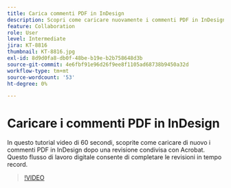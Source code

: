 ```yaml
---
title: Carica commenti PDF in InDesign
description: Scopri come caricare nuovamente i commenti PDF in InDesign dopo una revisione condivisa da Acrobat
feature: Collaboration
role: User
level: Intermediate
jira: KT-8816
thumbnail: KT-8816.jpg
exl-id: 8d9d0fa8-db0f-48be-b19e-b2b758648d3b
source-git-commit: 4e6fbf91e96d26f9ee8f1105ad68738b9450a32d
workflow-type: tm+mt
source-wordcount: '53'
ht-degree: 0%

---
```


# Caricare i commenti PDF in InDesign

In questo tutorial video di 60 secondi, scoprite come caricare di nuovo i commenti PDF in InDesign dopo una revisione condivisa con Acrobat. Questo flusso di lavoro digitale consente di completare le revisioni in tempo record.

>[!VIDEO](https://video.tv.adobe.com/v/336907?quality=12&learn=on&hidetitle=true)
